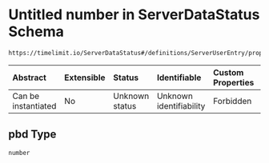 # Untitled number in ServerDataStatus Schema

```txt
https://timelimit.io/ServerDataStatus#/definitions/ServerUserEntry/properties/pbd
```



| Abstract            | Extensible | Status         | Identifiable            | Custom Properties | Additional Properties | Access Restrictions | Defined In                                                                            |
| :------------------ | :--------- | :------------- | :---------------------- | :---------------- | :-------------------- | :------------------ | :------------------------------------------------------------------------------------ |
| Can be instantiated | No         | Unknown status | Unknown identifiability | Forbidden         | Allowed               | none                | [ServerDataStatus.schema.json\*](ServerDataStatus.schema.json "open original schema") |

## pbd Type

`number`
